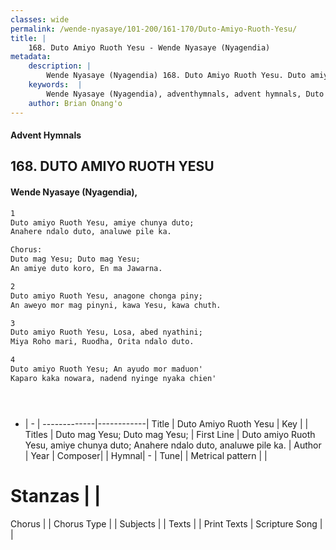 ```yaml
---
classes: wide
permalink: /wende-nyasaye/101-200/161-170/Duto-Amiyo-Ruoth-Yesu/
title: |
    168. Duto Amiyo Ruoth Yesu - Wende Nyasaye (Nyagendia)
metadata:
    description: |
        Wende Nyasaye (Nyagendia) 168. Duto Amiyo Ruoth Yesu. Duto amiyo Ruoth Yesu, amiye chunya duto;  Anahere ndalo duto, analuwe pile ka.  Chorus: Duto mag Yesu; Duto mag Yesu;  An amiye duto koro, En ma Jawarna.  
    keywords:  |
        Wende Nyasaye (Nyagendia), adventhymnals, advent hymnals, Duto Amiyo Ruoth Yesu, Duto amiyo Ruoth Yesu, amiye chunya duto;  Anahere ndalo duto, analuwe pile ka.. Duto mag Yesu; Duto mag Yesu; 
    author: Brian Onang'o
---
```


#### Advent Hymnals
## 168. DUTO AMIYO RUOTH YESU
####  Wende Nyasaye (Nyagendia),

```txt
1
Duto amiyo Ruoth Yesu, amiye chunya duto; 
Anahere ndalo duto, analuwe pile ka.

Chorus:
Duto mag Yesu; Duto mag Yesu; 
An amiye duto koro, En ma Jawarna.

2
Duto amiyo Ruoth Yesu, anagone chonga piny; 
An aweyo mor mag pinyni, kawa Yesu, kawa chuth.

3
Duto amiyo Ruoth Yesu, Losa, abed nyathini; 
Miya Roho mari, Ruodha, Orita ndalo duto.

4
Duto amiyo Ruoth Yesu; An ayudo mor maduon' 
Kaparo kaka nowara, nadend nyinge nyaka chien'





```

- |   -  |
-------------|------------|
Title | Duto Amiyo Ruoth Yesu |
Key |  |
Titles | Duto mag Yesu; Duto mag Yesu;  |
First Line | Duto amiyo Ruoth Yesu, amiye chunya duto;  Anahere ndalo duto, analuwe pile ka. |
Author | 
Year | 
Composer| |
Hymnal|  - |
Tune|  |
Metrical pattern | |
# Stanzas |  |
Chorus |  |
Chorus Type |  |
Subjects | |
Texts |  |
Print Texts | 
Scripture Song |  |
    
